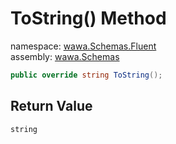 # ToString\(\) Method

namespace: [wawa\.Schemas\.Fluent](../../wawa.Schemas.Fluent.md)<br />
assembly: [wawa\.Schemas](../../../wawa.Schemas.md)



```csharp
public override string ToString();
```

## Return Value

`string`



